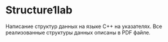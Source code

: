 # Structure1lab
Написание структур данных на языке С++ на указателях.
Все реализованные структуры данных описаны в PDF файле.
